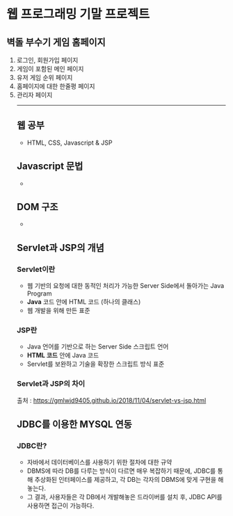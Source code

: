 <h1> 웹 프로그래밍 기말 프로젝트 </h1>

 <h2> 벽돌 부수기 게임 홈페이지 </h2>
 <ol>
 <li> 로그인, 회원가입 페이지 </li>
 <li> 게임이 포함된 메인 페이지 </li>
 <li> 유저 게임 순위 페이지 </li>
 <li> 홈페이지에 대한 한줄평 페이지 </li>
 <li> 관리자 페이지 </li>
 
 ---
 
 <h2> 웹 공부 </h2>

- HTML, CSS, Javascript & JSP

<h2> Javascript 문법 </h2>

 - 

<h2> DOM 구조 </h2>

 - 

<h2> Servlet과 JSP의 개념 </h2>

<h3> Servlet이란 </h3>
<ul>
 <li> 웹 기반의 요청에 대한 동적인 처리가 가능한 Server Side에서 돌아가는 Java Program </li>
 <li> <b>Java</b> 코드 안에 HTML 코드 (하나의 클래스) </li>
 <li> 웹 개발을 위해 만든 표준 </li>
 </ul>
 
 <h3> JSP란 </h3>
 <ul>
 <li> Java 언어를 기반으로 하는 Server Side 스크립트 언어 </li>
 <li> <b>HTML 코드</b> 안에 Java 코드 </li>
 <li> Servlet를 보완하고 기술을 확장한 스크립트 방식 표준 </li>
 </ul>
 
 <h3> Servlet과 JSP의 차이</h3>
 
 출처 : https://gmlwjd9405.github.io/2018/11/04/servlet-vs-jsp.html
 
 <h2> JDBC를 이용한 MYSQL 연동 </h2>
 
 <h3> JDBC란? </h3>
 
  - 자바에서 데이터베이스를 사용하기 위한 절차에 대한 규약
  - DBMS에 따라 DB를 다루는 방식이 다르면 매우 복잡하기 때문에, JDBC를 통해 추상화된 인터페이스를 제공하고, 각 DB는 각자의 DBMS에 맞게 구현을 해놓는다.
  - 그 결과, 사용자들은 각 DB에서 개발해놓은 드라이버를 설치 후, JDBC API를 사용하면 접근이 가능하다.

